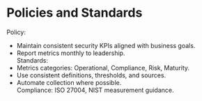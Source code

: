 # Policies and Standards
Policy:
- Maintain consistent security KPIs aligned with business goals.  
- Report metrics monthly to leadership.  
Standards:
- Metrics categories: Operational, Compliance, Risk, Maturity.  
- Use consistent definitions, thresholds, and sources.  
- Automate collection where possible.  
Compliance: ISO 27004, NIST measurement guidance.

